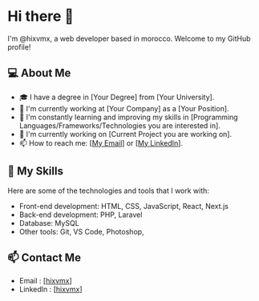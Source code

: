 # Hi there 👋

I'm @hixvmx, a web developer based in morocco. Welcome to my GitHub profile!

## 💻 About Me

- 🎓 I have a degree in [Your Degree] from [Your University].
- 💼 I'm currently working at [Your Company] as a [Your Position].
- 🌱 I'm constantly learning and improving my skills in [Programming Languages/Frameworks/Technologies you are interested in].
- 🔭 I'm currently working on [Current Project you are working on].
- 📫 How to reach me: [[My Email](hixvmx@gmail.com)] or [[My LinkedIn](https://www.linkedin.com/in/hixvmx/)].

## 🚀 My Skills

Here are some of the technologies and tools that I work with:

- Front-end development: HTML, CSS, JavaScript, React, Next.js
- Back-end development: PHP, Laravel
- Database: MySQL
- Other tools: Git, VS Code, Photoshop,

## 📫 Contact Me
- Email : [[hixvmx](hixvmx@gmail.com)]
- LinkedIn : [[hixvmx](https://www.linkedin.com/in/hixvmx/)]
